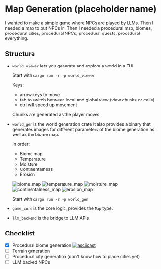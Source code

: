 # Map Generation (placeholder name)

I wanted to make a simple game where NPCs are played by LLMs. Then I needed a map to put NPCs in. Then I needed a procedural map, biomes, procedural cities, procedural NPCs, procedural quests, procedural everything.

## Structure

- `world_viewer` lets you generate and explore a world in a TUI

  Start with `cargo run -r -p world_viewer`

  Keys:

  - arrow keys to move
  - tab to switch between local and global view (view chunks or cells)
  - ctrl will speed up movement

  Chunks are generated as the player moves

- `world_gen` is the world generation crate
  It also provides a binary that generates images for different parameters of the biome generation as well as the biome map.

  In order:

  - Biome map
  - Temperature
  - Moisture
  - Continentalness
  - Erosion

  ![biome_map](https://github.com/user-attachments/assets/a00b0484-7f2e-4b1c-8846-5725c100dbba)
  ![temperature_map](https://github.com/user-attachments/assets/7f614520-7a04-44e3-a577-8d0038276083)
  ![moisture_map](https://github.com/user-attachments/assets/87f5e2c4-0b58-4585-9965-cc97255a1410)
  ![continentalness_map](https://github.com/user-attachments/assets/d26e7472-dce3-4b6c-a767-ae6a96f8cf26)
  ![erosion_map](https://github.com/user-attachments/assets/2fb3c164-c423-47a4-abac-9a95679ffcc4)

  Start with `cargo run -r -p world_gen`

- `game_core` is the core logic, provides the `Map` type.
- `llm_backend` is the bridge to LLM APIs

## Checklist

- [x] Procedural biome generation
  [![asciicast](https://asciinema.org/a/4OXnofqoeCJCmHfLWLziuXIij.svg)](https://asciinema.org/a/4OXnofqoeCJCmHfLWLziuXIij)
- [ ] Terrain generation
- [ ] Procedural city generation (don't know how to place cities yet)
- [ ] LLM backed NPCs
